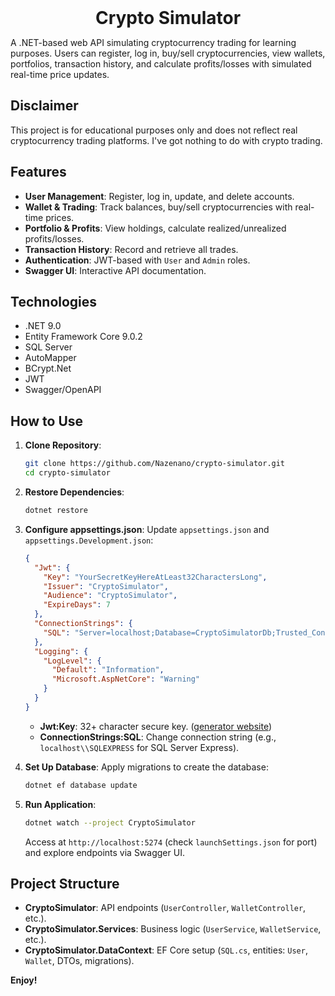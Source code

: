 <h1 align="center" style="margin-top: 0px; margin-bottom: 5px">Crypto Simulator</h1>

A .NET-based web API simulating cryptocurrency trading for learning purposes. Users can register, log in, buy/sell cryptocurrencies, view wallets, portfolios, transaction history, and calculate profits/losses with simulated real-time price updates.

## Disclaimer

This project is for educational purposes only and does not reflect real cryptocurrency trading platforms. I've got nothing to do with crypto trading.

## Features

- **User Management**: Register, log in, update, and delete accounts.
- **Wallet & Trading**: Track balances, buy/sell cryptocurrencies with real-time prices.
- **Portfolio & Profits**: View holdings, calculate realized/unrealized profits/losses.
- **Transaction History**: Record and retrieve all trades.
- **Authentication**: JWT-based with `User` and `Admin` roles.
- **Swagger UI**: Interactive API documentation.

## Technologies

- .NET 9.0
- Entity Framework Core 9.0.2
- SQL Server
- AutoMapper
- BCrypt.Net
- JWT
- Swagger/OpenAPI

## How to Use

1. **Clone Repository**:
   ```bash
   git clone https://github.com/Nazenano/crypto-simulator.git
   cd crypto-simulator
   ```

2. **Restore Dependencies**:
   ```bash
   dotnet restore
   ```

3. **Configure appsettings.json**:
   Update `appsettings.json` and `appsettings.Development.json`:
   ```json
   {
     "Jwt": {
       "Key": "YourSecretKeyHereAtLeast32CharactersLong",
       "Issuer": "CryptoSimulator",
       "Audience": "CryptoSimulator",
       "ExpireDays": 7
     },
     "ConnectionStrings": {
       "SQL": "Server=localhost;Database=CryptoSimulatorDb;Trusted_Connection=True;TrustServerCertificate=True;"
     },
     "Logging": {
       "LogLevel": {
         "Default": "Information",
         "Microsoft.AspNetCore": "Warning"
       }
     }
   }
   ```
   - **Jwt:Key**: 32+ character secure key. ([generator website](https://jwtsecret.com/))
   - **ConnectionStrings:SQL**: Change connection string (e.g., `localhost\\SQLEXPRESS` for SQL Server Express).

4. **Set Up Database**:
   Apply migrations to create the database:
   ```bash
   dotnet ef database update
   ```

5. **Run Application**:
   ```bash
   dotnet watch --project CryptoSimulator
   ```
   Access at `http://localhost:5274` (check `launchSettings.json` for port) and explore endpoints via Swagger UI.

## Project Structure

- **CryptoSimulator**: API endpoints (`UserController`, `WalletController`, etc.).
- **CryptoSimulator.Services**: Business logic (`UserService`, `WalletService`, etc.).
- **CryptoSimulator.DataContext**: EF Core setup (`SQL.cs`, entities: `User`, `Wallet`, DTOs, migrations).

**Enjoy!**
